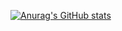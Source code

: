 [![Anurag's GitHub stats](https://github-readme-stats.vercel.app/api?username=AnthonyGithubCorner)](https://github.com/anuraghazra/github-readme-stats)
